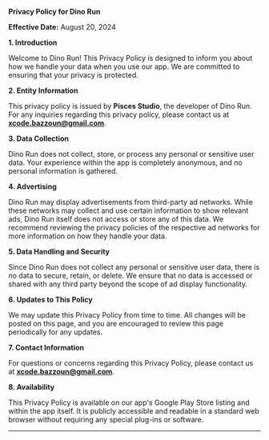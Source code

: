 
**Privacy Policy for Dino Run**

**Effective Date:** August 20, 2024

**1. Introduction**

Welcome to Dino Run! This Privacy Policy is designed to inform you about how we handle your data when you use our app. We are committed to ensuring that your privacy is protected.

**2. Entity Information**

This privacy policy is issued by **Pisces Studio**, the developer of Dino Run. For any inquiries regarding this privacy policy, please contact us at **xcode.bazzoun@gmail.com**.

**3. Data Collection**

Dino Run does not collect, store, or process any personal or sensitive user data. Your experience within the app is completely anonymous, and no personal information is gathered.

**4. Advertising**

Dino Run may display advertisements from third-party ad networks. While these networks may collect and use certain information to show relevant ads, Dino Run itself does not access or store any of this data. We recommend reviewing the privacy policies of the respective ad networks for more information on how they handle your data.

**5. Data Handling and Security**

Since Dino Run does not collect any personal or sensitive user data, there is no data to secure, retain, or delete. We ensure that no data is accessed or shared with any third party beyond the scope of ad display functionality.

**6. Updates to This Policy**

We may update this Privacy Policy from time to time. All changes will be posted on this page, and you are encouraged to review this page periodically for any updates.

**7. Contact Information**

For questions or concerns regarding this Privacy Policy, please contact us at **xcode.bazzoun@gmail.com**.

**8. Availability**

This Privacy Policy is available on our app's Google Play Store listing and within the app itself. It is publicly accessible and readable in a standard web browser without requiring any special plug-ins or software.

---

